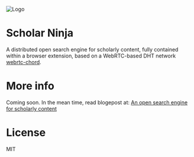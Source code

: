 ![Logo](http://juretriglav.si/content/images/2014/Jun/scholarninjalogo.png)

# Scholar Ninja

A distributed open search engine for scholarly content, fully contained within a browser extension, based on a WebRTC-based DHT network [webrtc-chord](https://github.com/tsujio/webrtc-chord).

# More info

Coming soon. In the mean time, read blogepost at: [An open search engine for scholarly content](http://juretriglav.si)

# License 

MIT
